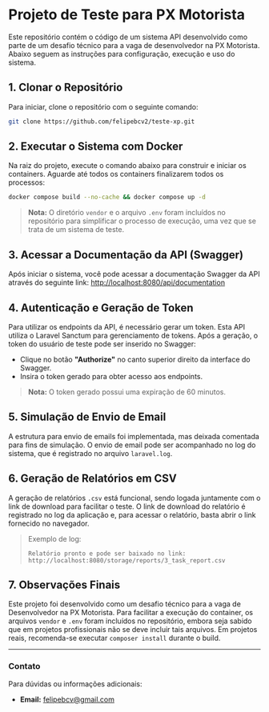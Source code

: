 
# Projeto de Teste para PX Motorista

Este repositório contém o código de um sistema API desenvolvido como parte de um desafio técnico para a vaga de desenvolvedor na PX Motorista. Abaixo seguem as instruções para configuração, execução e uso do sistema.

## 1. Clonar o Repositório

Para iniciar, clone o repositório com o seguinte comando:
```bash
git clone https://github.com/felipebcv2/teste-xp.git
```

## 2. Executar o Sistema com Docker

Na raiz do projeto, execute o comando abaixo para construir e iniciar os containers. Aguarde até todos os containers finalizarem todos os processos:
```bash
docker compose build --no-cache && docker compose up -d
```
> **Nota:** O diretório `vendor` e o arquivo `.env` foram incluídos no repositório para simplificar o processo de execução, uma vez que se trata de um sistema de teste.

## 3. Acessar a Documentação da API (Swagger)

Após iniciar o sistema, você pode acessar a documentação Swagger da API através do seguinte link:
[http://localhost:8080/api/documentation](http://localhost:8080/api/documentation)

## 4. Autenticação e Geração de Token

Para utilizar os endpoints da API, é necessário gerar um token. Esta API utiliza o Laravel Sanctum para gerenciamento de tokens. Após a geração, o token do usuário de teste pode ser inserido no Swagger:

- Clique no botão **"Authorize"** no canto superior direito da interface do Swagger.
- Insira o token gerado para obter acesso aos endpoints. 
> **Nota:** O token gerado possui uma expiração de 60 minutos.

## 5. Simulação de Envio de Email

A estrutura para envio de emails foi implementada, mas deixada comentada para fins de simulação. O envio de email pode ser acompanhado no log do sistema, que é registrado no arquivo `laravel.log`.

## 6. Geração de Relatórios em CSV

A geração de relatórios `.csv` está funcional, sendo logada juntamente com o link de download para facilitar o teste. O link de download do relatório é registrado no log da aplicação e, para acessar o relatório, basta abrir o link fornecido no navegador.

> Exemplo de log: 
> ```
> Relatório pronto e pode ser baixado no link: http://localhost:8080/storage/reports/3_task_report.csv
> ```

## 7. Observações Finais

Este projeto foi desenvolvido como um desafio técnico para a vaga de Desenvolvedor na PX Motorista. Para facilitar a execução do container, os arquivos `vendor` e `.env` foram incluídos no repositório, embora seja sabido que em projetos profissionais não se deve incluir tais arquivos. Em projetos reais, recomenda-se executar `composer install` durante o build.

---

### Contato

Para dúvidas ou informações adicionais:
- **Email:** felipebcv@gmail.com
